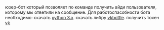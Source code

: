 юзер-бот который позволяет по команде получить айди пользователя, которому мы ответили на сообщение.
Для работоспасобности бота необходимо: 
скачать [python 3.x]('python.org').
скачать либру [vkbottle](https://pypi.org/project/vkbottle/).
получить токен [vk](https://vkhost.github.io/)
